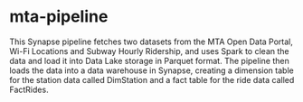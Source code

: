 # mta-pipeline

This Synapse pipeline fetches two datasets from the MTA Open Data Portal, Wi-Fi Locations and Subway Hourly Ridership, and uses Spark to clean the data and load it into Data Lake storage in Parquet format. The pipeline then loads the data into a data warehouse in Synapse, creating a dimension table for the station data called DimStation and a fact table for the ride data called FactRides.
